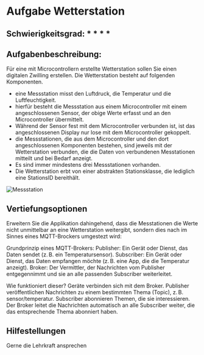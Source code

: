 # Aufgabe Wetterstation

## Schwierigkeitsgrad:  * * * *

## Aufgabenbeschreibung:
Für eine mit Microcontrollern erstellte Wetterstation sollen Sie einen digitalen Zwilling erstellen. Die Wetterstation besteht auf folgenden Komponenten.
- eine Messstation misst den Luftdruck, die Temperatur und die Luftfeuchtigkeit.
- hierfür besteht die Messstation aus einem Microcontroller mit einem angeschlossenen Sensor, der obige Werte erfasst und an den Microcontroller übermittelt.
- Während der Sensor fest mit dem Microcontroller verbunden ist, ist das angeschlossenen Display nur lose mit dem Microcontroller gekoppelt.
- die Messstationen, die aus dem Microcontroller und den dort angeschlossenen Komponenten bestehen, sind jeweils mit der Wetterstation verbunden, die die Daten von verbundenen Messtationen mitteilt und bei Bedarf anzeigt.
- Es sind immer mindestens drei Messstationen vorhanden.
- Die Wetterstation erbt von einer abstrakten Stationsklasse, die lediglich eine StationsID bereithält.
 
![Messstation](https://github.com/KlaraOppenheimerSchule/Einfuehrung_Programmieren_Uebungen/blob/f810656297fc0cded4ca834a53a59e4c19c49777/Modul%20OOP%20Design/%C3%9Cbungsaufgabe%20Wetterstation/Messstation.png)

## Vertiefungsoptionen
Erweitern Sie die Applikation dahingehend, dass die Messtationen die Werte nicht unmittelbar an eine Wetterstation weitergibt, sondern dies nach im Sinnes eines MQTT-Brockers umgestezt wird:

Grundprinzip eines MQTT-Brokers:
Publisher: Ein Gerät oder Dienst, das Daten sendet (z. B. ein Temperatursensor).
Subscriber: Ein Gerät oder Dienst, das Daten empfangen möchte (z. B. eine App, die die Temperatur anzeigt).
Broker: Der Vermittler, der Nachrichten vom Publisher entgegennimmt und sie an alle passenden Subscriber weiterleitet.

Wie funktioniert dieser?
Geräte verbinden sich mit dem Broker.
Publisher veröffentlichen Nachrichten zu einem bestimmten Thema (Topic), z. B. sensor/temperatur.
Subscriber abonnieren Themen, die sie interessieren.
Der Broker leitet die Nachrichten automatisch an alle Subscriber weiter, die das entsprechende Thema abonniert haben.

## Hilfestellungen
Gerne die Lehrkraft ansprechen
